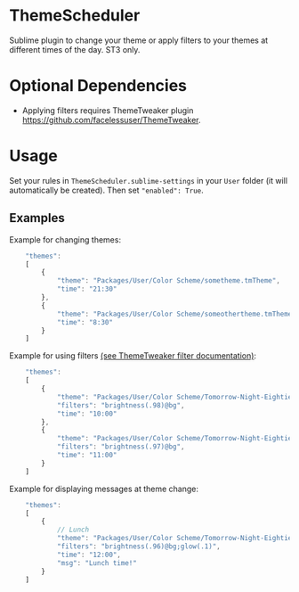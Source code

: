# ThemeScheduler

Sublime plugin to change your theme or apply filters to your themes at different times of the day. ST3 only.

# Optional Dependencies
- Applying filters requires ThemeTweaker plugin https://github.com/facelessuser/ThemeTweaker.

# Usage
Set your rules in `ThemeScheduler.sublime-settings` in your `User` folder (it will automatically be created).  Then set `"enabled": True`.

## Examples
Example for changing themes:
```javascript
    "themes":
    [
        {
            "theme": "Packages/User/Color Scheme/sometheme.tmTheme",
            "time": "21:30"
        },
        {
            "theme": "Packages/User/Color Scheme/someothertheme.tmTheme",
            "time": "8:30"
        }
    ]
```

Example for using filters [(see ThemeTweaker filter documentation)](https://github.com/facelessuser/ThemeTweaker#custom-filter-command):
```javascript
    "themes":
    [
        {
            "theme": "Packages/User/Color Scheme/Tomorrow-Night-Eighties.tmTheme",
            "filters": "brightness(.98)@bg",
            "time": "10:00"
        },
        {
            "theme": "Packages/User/Color Scheme/Tomorrow-Night-Eighties.tmTheme",
            "filters": "brightness(.97)@bg",
            "time": "11:00"
        }
    ]
```

Example for displaying messages at theme change:
```javascript
    "themes":
    [
        {
            // Lunch
            "theme": "Packages/User/Color Scheme/Tomorrow-Night-Eighties.tmTheme",
            "filters": "brightness(.96)@bg;glow(.1)",
            "time": "12:00",
            "msg": "Lunch time!"
        }
    ]
```
